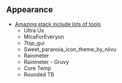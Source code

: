 ## Appearance

* [Amazing stack include lots of tools](https://www.youtube.com/watch?v=nEb0E-Nxbhw)
    * Ultra Ux
    * MicaForEveryon
    * 7tsp_gui
    * Sweet_paranoia_icon_theme_by_niivu
    * Rainmeter
    * Rainmeter - Gruvy
    * Core Temp
    * Rounded TB